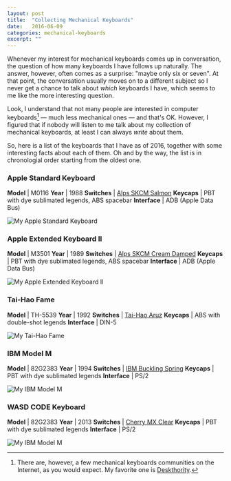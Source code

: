 ```yaml
---
layout: post
title:  "Collecting Mechanical Keyboards"
date:   2016-06-09
categories: mechanical-keyboards
excerpt: ""
---
```


Whenever my interest for mechanical keyboards comes up in conversation, the question of how many keyboards I have follows up naturally. The answer, however, often comes as a surprise: "maybe only six or seven". At that point, the conversation usually moves on to a different subject so I never get a chance to talk about _which_ keyboards I have, which seems to me like the more interesting question.

Look, I understand that not many people are interested in computer keyboards[^1] — much less mechanical ones — and that's OK. However, I figured that if nobody will listen to me talk about my collection of mechanical keyboards, at least I can always _write_ about them.

So, here is a list of the keyboards that I have as of 2016, together with some interesting facts about each of them. Oh and by the way, the list is in chronologial order starting from the oldest one.

### Apple Standard Keyboard

**Model** | M0116
**Year**  | 1988
**Switches** | [Alps SKCM Salmon][1]
**Keycaps**  | PBT with dye sublimated legends, ABS spacebar
**Interface** | ADB (Apple Data Bus)

<img src="http://megakemp.com/assets/a-gentle-introduction-to-mechanical-keyboards/appleextendedkeyboardII.jpg"
     alt="My Apple Standard Keyboard"
     title="My Apple Standard Keyboard"
     class="screenshot-noshadow" />

### Apple Extended Keyboard II

**Model** | M3501
**Year**  | 1989
**Switches** | [Alps SKCM Cream Damped][2]
**Keycaps**  | PBT with dye sublimated legends, ABS spacebar
**Interface** | ADB (Apple Data Bus)

<img src="http://megakemp.com/assets/a-gentle-introduction-to-mechanical-keyboards/appleextendedkeyboardII.jpg"
     alt="My Apple Extended Keyboard II"
     title="My Apple Extended Keyboard II"
     class="screenshot-noshadow" />

### Tai-Hao Fame

**Model** | TH-5539
**Year**  | 1992
**Switches** | [Tai-Hao Aruz][3]
**Keycaps**  | ABS with double-shot legends
**Interface** | DIN-5

<img src="#"
     alt="My Tai-Hao Fame"
     title="My Tai-Hao Fame"
     class="screenshot-noshadow" />

### IBM Model M

**Model** | 82G2383
**Year**  | 1994
**Switches** | [IBM Buckling Spring][4]
**Keycaps**  | PBT with dye sublimated legends
**Interface** | PS/2

<img src="#"
     alt="My IBM Model M"
     title="My IBM Model M"
     class="screenshot-noshadow" />

### WASD CODE Keyboard

**Model** | 82G2383
**Year**  | 2013
**Switches** | [Cherry MX Clear][5]
**Keycaps**  | PBT with dye sublimated legends
**Interface** | PS/2

<img src="#"
     alt="My IBM Model M"
     title="My IBM Model M"
     class="screenshot-noshadow" />

[^1]: There are, however, a few mechanical keyboards communities on the Internet, as you would expect. My favorite one is [Deskthority](http://deskthority.net).

[1]: https://deskthority.net/wiki/Alps_SKCM_Salmon
[2]: https://deskthority.net/wiki/Alps_SKCM_Cream_Damped
[3]: https://deskthority.net/wiki/Tai-Hao_Aruz
[4]: https://deskthority.net/wiki/IBM_buckling_spring
[5]: https://deskthority.net/wiki/Cherry_MX_Blue
[6]: https://deskthority.net/wiki/Cherry_MX_Clear
